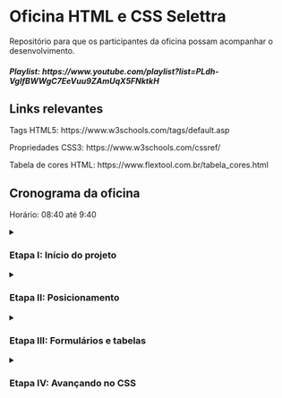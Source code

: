 <h1>Oficina HTML e CSS Selettra</h1>
Repositório para que os participantes da oficina possam acompanhar o desenvolvimento.
<h5>Playlist: https://www.youtube.com/playlist?list=PLdh-VglfBWWgC7EeVuu9ZAmUqX5FNktkH</h5>

<h2>Links relevantes</h2>
<p>Tags HTML5: https://www.w3schools.com/tags/default.asp</p>
<p>Propriedades CSS3: https://www.w3schools.com/cssref/</p>
<p>Tabela de cores HTML: https://www.flextool.com.br/tabela_cores.html</p>

<h2>Cronograma da oficina</h2>
<p>Horário: 08:40 até 9:40

<details><summary><h3>Etapa I: Início do projeto</h3></summary>
  <h4>Parte I</h4>
  <h4>Quarta-feira dia 13/07/2022</h4>
  <h5>Gravação: https://youtu.be/QBCjSeJqsqc</h5>
  <p>Conteúdo: </p>
  <p>- Marcação do primeiro texto;</p>
  <p>- Separando conteúdos e informações;</p>
  <p>- Trabalhando com CSS;</p>
  
  <h4>Parte II</h4>
  <h4>Sexta-feira dia 15/07/2022</h4>
  <p>Conteúdo: </p>
  <p>- Estilizando imagens;</p>
  <p>- Listas e divisões de conteúdo;</p>
  <p>- Finalizando a página.</p> 
</details>

<details><summary><h3><h3>Etapa II: Posicionamento</h3></h3></summary>
  <h4>Parte I</h4>
  <h4>Quarta-feira dia 19/07/2022</h4>
  <h5>Gravação: https://youtu.be/9Xm3Eec5Sss</h5>
  <p>Conteúdo:</p>
  <p>- Estrutura da página HTML;</p>
  <p>- Navegação entre outras páginas;</p>
  <p>- reset.css e posicionamento pelo CSS;</p>

  <h4>Parte II</h4>
  <h4>Sexta-feira dia 21/07/2022</h4>
  <p>Conteúdo: </p>
  <p>- diferença entre inline e block;</p>
  <p>- bordas e pseudo-classes. </p>
</details>

<details><summary><h3>Etapa III: Formulários e tabelas</h3></summary>
  <h4>Parte I</h4>
  <h4>Quarta-feira dia 26/07/2022</h4>
  <p>Conteúdo:</p>
  <p>- Formulários;</p>
  <p>- Tabelas;</p>

  <h4>Parte II</h4>
  <h4>Sexta-feira dia 28/07/2022</h4>
  <p>Conteúdo: </p>
  <p>- Hierarquia;</p>
  <p>- Transformações e transições. </p>
</details>

<details><summary><h3>Etapa IV: Avançando no CSS</h3></summary>
  <h4>Parte I</h4>
  <h4>Quarta-feira dia 02/08/2022</h4>
  <p>- Adaptação da página inicial;</p>
  <p>- Importação de conteúdos externos ao HTML (fontes, vídeos e mapas);</p>

  <h4>Parte II</h4>
  <h4>Sexta-feira dia 04/08/2022</h4>
  <p>Conteúdo: </p>
  <p>- Pseudo-classes e pseudo-elementos;</p>
  <p>- Seletores avançados;</p>
  <p>- Opacidade e sombra;</p>
</details>
